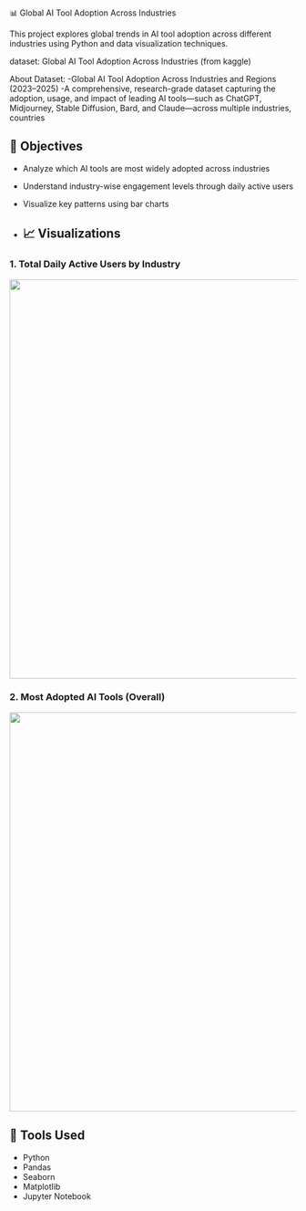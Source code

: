 📊 Global AI Tool Adoption Across Industries

This project explores global trends in AI tool adoption across different industries using Python and data visualization techniques.

dataset: Global AI Tool Adoption Across Industries (from kaggle)

About Dataset:
-Global AI Tool Adoption Across Industries and Regions (2023–2025)
-A comprehensive, research-grade dataset capturing the adoption, usage, and impact of leading AI tools—such as ChatGPT, Midjourney, Stable Diffusion, Bard, and Claude—across multiple industries, countries

## 🎯 Objectives
- Analyze which AI tools are most widely adopted across industries
- Understand industry-wise engagement levels through daily active users
- Visualize key patterns using bar charts

- ## 📈 Visualizations

### 1. Total Daily Active Users by Industry
<img src="assets/daily_active_users_by_industry.png" width="700"/>

### 2. Most Adopted AI Tools (Overall)
<img src="assets/most_adopted_ai_tools.png" width="700"/>


## 🧰 Tools Used
- Python
- Pandas
- Seaborn
- Matplotlib
- Jupyter Notebook
